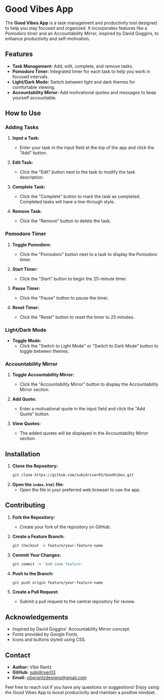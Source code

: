 # Good Vibes App

The **Good Vibes App** is a task management and productivity tool designed to help you stay focused and organized. It incorporates features like a Pomodoro timer and an Accountability Mirror, inspired by David Goggins, to enhance productivity and self-motivation.

## Features

- **Task Management:** Add, edit, complete, and remove tasks.
- **Pomodoro Timer:** Integrated timer for each task to help you work in focused intervals.
- **Light/Dark Mode:** Switch between light and dark themes for comfortable viewing.
- **Accountability Mirror:** Add motivational quotes and messages to keep yourself accountable.

## How to Use

### Adding Tasks

1. **Input a Task:**
   - Enter your task in the input field at the top of the app and click the "Add" button.
   
2. **Edit Task:**
   - Click the "Edit" button next to the task to modify the task description.

3. **Complete Task:**
   - Click the "Complete" button to mark the task as completed. Completed tasks will have a line-through style.

4. **Remove Task:**
   - Click the "Remove" button to delete the task.

### Pomodoro Timer

1. **Toggle Pomodoro:**
   - Click the "Pomodoro" button next to a task to display the Pomodoro timer.
   
2. **Start Timer:**
   - Click the "Start" button to begin the 25-minute timer.
   
3. **Pause Timer:**
   - Click the "Pause" button to pause the timer.
   
4. **Reset Timer:**
   - Click the "Reset" button to reset the timer to 25 minutes.

### Light/Dark Mode

- **Toggle Mode:**
  - Click the "Switch to Light Mode" or "Switch to Dark Mode" button to toggle between themes.

### Accountability Mirror

1. **Toggle Accountability Mirror:**
   - Click the "Accountability Mirror" button to display the Accountability Mirror section.
   
2. **Add Quote:**
   - Enter a motivational quote in the input field and click the "Add Quote" button.
   
3. **View Quotes:**
   - The added quotes will be displayed in the Accountability Mirror section.

## Installation

1. **Clone the Repository:**
   ```bash
   git clone https://github.com/subidriver03/GoodVibez.git
   ```
2. **Open the `index.html` file:**
   - Open the file in your preferred web browser to use the app.

## Contributing

1. **Fork the Repository:**
   - Create your fork of the repository on GitHub.
   
2. **Create a Feature Branch:**
   ```bash
   git checkout -b feature/your-feature-name
   ```
   
3. **Commit Your Changes:**
   ```bash
   git commit -m 'Add some feature'
   ```
   
4. **Push to the Branch:**
   ```bash
   git push origin feature/your-feature-name
   ```
   
5. **Create a Pull Request:**
   - Submit a pull request to the central repository for review.


## Acknowledgements

- Inspired by David Goggins' Accountability Mirror concept.
- Fonts provided by Google Fonts.
- Icons and buttons styled using CSS.

## Contact

- **Author:** Vibe Rantz
- **GitHub:** [subidriver03](https://github.com/subidriver03)
- **Email:** viberantzdesigns@gmail.com

Feel free to reach out if you have any questions or suggestions! Enjoy using the Good Vibes App to boost productivity and maintain a positive mindset.
